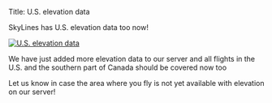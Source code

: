 Title: U.S. elevation data

SkyLines has U.S. elevation data too now!

[![U.S. elevation data]({filename}/images/us-elevation-data.png)]({filename}/images/us-elevation-data.png)

We have just added more elevation data to our server and all flights in the U.S.
and the southern part of Canada should be covered now too

Let us know in case the area where you fly is not yet available with elevation
on our server!
